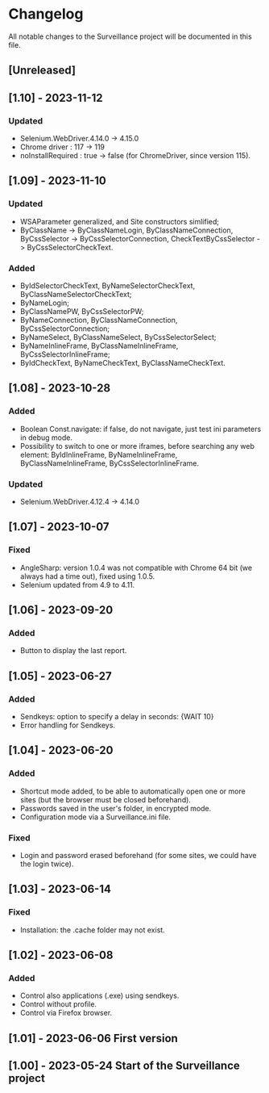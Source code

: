 # Changelog

All notable changes to the Surveillance project will be documented in this file.

## [Unreleased]

## [1.10] - 2023-11-12
### Updated
- Selenium.WebDriver.4.14.0 -> 4.15.0
- Chrome driver : 117 -> 119
- noInstallRequired : true -> false (for ChromeDriver, since version 115).

## [1.09] - 2023-11-10
### Updated
- WSAParameter generalized, and Site constructors simlified;
- ByClassName -> ByClassNameLogin, ByClassNameConnection, ByCssSelector -> ByCssSelectorConnection, CheckTextByCssSelector -> ByCssSelectorCheckText.

### Added
- ByIdSelectorCheckText, ByNameSelectorCheckText, ByClassNameSelectorCheckText;
- ByNameLogin;
- ByClassNamePW, ByCssSelectorPW;
- ByNameConnection, ByClassNameConnection, ByCssSelectorConnection;
- ByNameSelect, ByClassNameSelect, ByCssSelectorSelect;
- ByNameInlineFrame, ByClassNameInlineFrame, ByCssSelectorInlineFrame;
- ByIdCheckText, ByNameCheckText, ByClassNameCheckText.

## [1.08] - 2023-10-28
### Added
- Boolean Const.navigate: if false, do not navigate, just test ini parameters in debug mode.
- Possibility to switch to one or more iframes, before searching any web element: ByIdInlineFrame, ByNameInlineFrame, ByClassNameInlineFrame, ByCssSelectorInlineFrame.

### Updated
- Selenium.WebDriver.4.12.4 -> 4.14.0

## [1.07] - 2023-10-07
### Fixed
- AngleSharp: version 1.0.4 was not compatible with Chrome 64 bit (we always had a time out), fixed using 1.0.5.
- Selenium updated from 4.9 to 4.11.

## [1.06] - 2023-09-20
### Added
- Button to display the last report.

## [1.05] - 2023-06-27
### Added
- Sendkeys: option to specify a delay in seconds: {WAIT 10}
- Error handling for Sendkeys.

## [1.04] - 2023-06-20
### Added
- Shortcut mode added, to be able to automatically open one or more sites (but the browser must be closed beforehand).
- Passwords saved in the user's folder, in encrypted mode.
- Configuration mode via a Surveillance.ini file.

### Fixed
- Login and password erased beforehand (for some sites, we could have the login twice).

## [1.03] - 2023-06-14
### Fixed
- Installation: the .cache folder may not exist.

## [1.02] - 2023-06-08
### Added
- Control also applications (.exe) using sendkeys.
- Control without profile.
- Control via Firefox browser.

## [1.01] - 2023-06-06 First version

## [1.00] - 2023-05-24 Start of the Surveillance project
